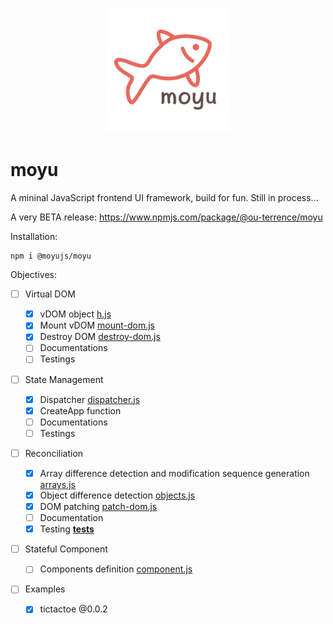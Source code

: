 <p align="center">
<img src="./public/icon.png" width="200px"/>
</p>

# moyu

A mininal JavaScript frontend UI framework, build for fun. Still in process...

A very BETA release: https://www.npmjs.com/package/@ou-terrence/moyu <br/>

Installation:
```
npm i @moyujs/moyu
```

Objectives:

- [ ] Virtual DOM

  - [x] vDOM object [h.js](./packages/runtime/src/h.js)
  - [x] Mount vDOM [mount-dom.js](./packages/runtime/src/mount-dom.js)
  - [x] Destroy DOM [destroy-dom.js](./packages/runtime/src/destroy-dom.js)
  - [ ] Documentations
  - [ ] Testings

- [ ] State Management
  - [x] Dispatcher [dispatcher.js](./packages/runtime/src/dispatcher.js)
  - [x] CreateApp function
  - [ ] Documentations
  - [ ] Testings

- [ ] Reconciliation
  - [x] Array difference detection and modification sequence generation [arrays.js](./packages/runtime/src/utils/arrays.js)
  - [x] Object difference detection [objects.js](./packages/runtime/src/utils/objects.js)
  - [x] DOM patching [patch-dom.js](./packages/runtime/src/patch-dom.js)
  - [ ] Documentation
  - [x] Testing [__tests__](./packages/runtime/src/__tests__/)

- [ ] Stateful Component
  - [ ] Components definition [component.js](./packages/runtime/src/component.js)

- [ ] Examples
  - [x] tictactoe @0.0.2
